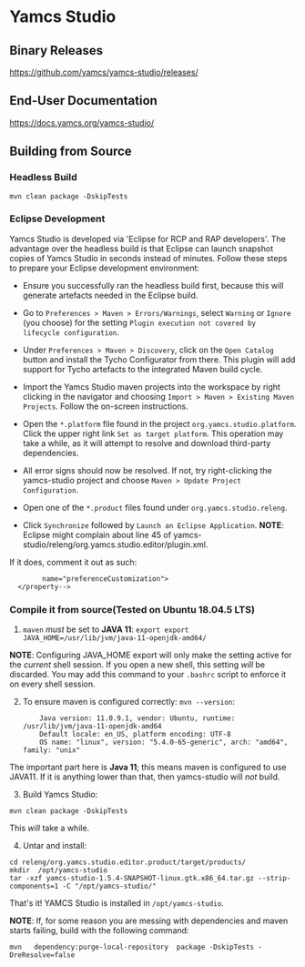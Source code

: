 # Yamcs Studio

## Binary Releases

https://github.com/yamcs/yamcs-studio/releases/


## End-User Documentation

https://docs.yamcs.org/yamcs-studio/


## Building from Source

### Headless Build

```
mvn clean package -DskipTests
```


### Eclipse Development

Yamcs Studio is developed via 'Eclipse for RCP and RAP developers'. The advantage over the headless build is that Eclipse can launch snapshot copies of Yamcs Studio in seconds instead of minutes. Follow these steps to prepare your Eclipse development environment:

- Ensure you successfully ran the headless build first, because this will generate artefacts needed in the Eclipse build.

- Go to `Preferences > Maven > Errors/Warnings`, select `Warning` or `Ignore` (you choose) for the setting `Plugin execution not covered by lifecycle configuration`.

- Under `Preferences > Maven > Discovery`, click on the `Open Catalog` button and install the Tycho Configurator from there. This plugin will add support for Tycho artefacts to the integrated Maven build cycle.

- Import the Yamcs Studio maven projects into the workspace by right clicking in the navigator and choosing `Import > Maven > Existing Maven Projects`. Follow the on-screen instructions.

- Open the `*.platform` file found in the project `org.yamcs.studio.platform`. Click the upper right link `Set as target platform`. This operation may take a while, as it will attempt to resolve and download third-party dependencies.

- All error signs should now be resolved. If not, try right-clicking the yamcs-studio project and choose `Maven > Update Project Configuration`.

- Open one of the `*.product` files found under `org.yamcs.studio.releng`.

- Click `Synchronize` followed by `Launch an Eclipse Application`. **NOTE**: Eclipse might complain about line 45 of yamcs-studio/releng/org.yamcs.studio.editor/plugin.xml.

If it does, comment it out as such:

```<!--property
        name="preferenceCustomization">
  </property-->
```


### Compile it from source(Tested on Ubuntu 18.04.5 LTS)

1. `maven` _must_ be set to __JAVA 11__:
    `export export JAVA_HOME=/usr/lib/jvm/java-11-openjdk-amd64/`

__NOTE__: Configuring JAVA_HOME export will only make the setting active for the _current_ shell session. If you open
           a new shell, this setting _will_ be discarded. You may add this command to your  `.bashrc` script to  enforce
            it on every shell session.

2. To ensure maven is configured correctly:
    `mvn --version`:
   
    ```
        Java version: 11.0.9.1, vendor: Ubuntu, runtime: /usr/lib/jvm/java-11-openjdk-amd64
        Default locale: en_US, platform encoding: UTF-8
        OS name: "linux", version: "5.4.0-65-generic", arch: "amd64", family: "unix"
    ```
    
The important part here is __Java 11__; this means maven is configured to use JAVA11. If it is anything lower than that,
then yamcs-studio will _not_ build.

3. Build Yamcs Studio:

```
mvn clean package -DskipTests
```

This _will_ take a while.

4. Untar and install:
```
cd releng/org.yamcs.studio.editor.product/target/products/
mkdir  /opt/yamcs-studio
tar -xzf yamcs-studio-1.5.4-SNAPSHOT-linux.gtk.x86_64.tar.gz --strip-components=1 -C "/opt/yamcs-studio/"

```

That's it! YAMCS Studio is installed in `/opt/yamcs-studio`.

**NOTE**: If, for some reason you are messing with dependencies and maven starts failing, build with the following command:

```
mvn   dependency:purge-local-repository  package -DskipTests -DreResolve=false
```

